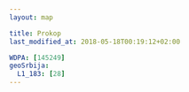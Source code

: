```yaml
---
layout: map

title: Prokop
last_modified_at: 2018-05-18T00:19:12+02:00

WDPA: [145249]
geoSrbija:
  L1_183: [28]
---
```

